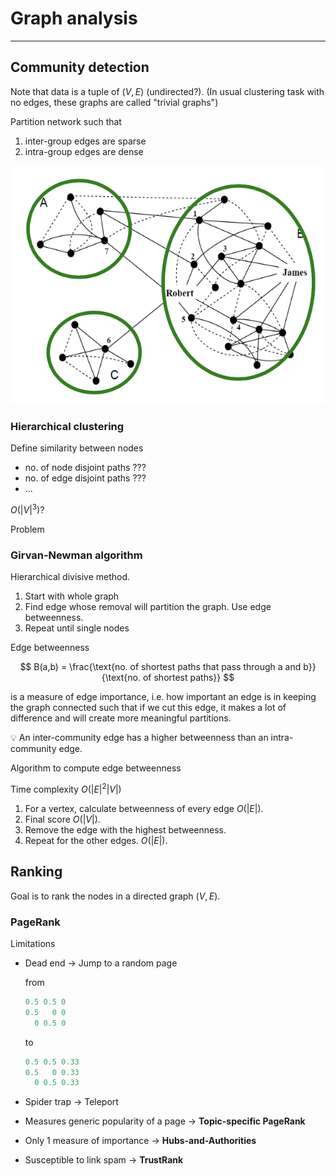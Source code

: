 # Graph analysis

<!-- toc -->

---

## Community detection

Note that data is a tuple of $(V,E)$ (undirected?). (In usual clustering task with no edges, these graphs are called "trivial graphs")

Partition network such that

1. inter-group edges are sparse
2. intra-group edges are dense

![Graph analysis](./graph-analysis-1.png)

### Hierarchical clustering

Define similarity between nodes

- no. of node disjoint paths ???
- no. of edge disjoint paths ???
- ...

$O(|V|^3)$?

Problem

### Girvan-Newman algorithm

Hierarchical divisive method. 

1. Start with whole graph
2. Find edge whose removal will partition the graph. Use edge betweenness.
3. Repeat until single nodes

Edge betweenness 

$$
B(a,b) = \frac{\text{no. of shortest paths that pass through a and b}}{\text{no. of shortest paths}}
$$

is a measure of edge importance, i.e. how important an edge is in keeping the graph connected such that if we cut this edge, it makes a lot of difference and will create more meaningful partitions. 

<aside>
💡 An inter-community edge has a higher betweenness than an intra-community edge.

</aside>

Algorithm to compute edge betweenness

Time complexity $O(|E|^2|V|)$

1. For a vertex, calculate betweenness of every edge $O(|E|)$.
2. Final score $O(|V|)$.
3. Remove the edge with the highest betweenness.
4. Repeat for the other edges. $O(|E|)$.

## Ranking

Goal is to rank the nodes in a directed graph $(V,E)$.

### PageRank

Limitations

- Dead end → Jump to a random page
    
    from
    
    ```python
    0.5 0.5 0  
    0.5   0 0
      0 0.5 0
    ```
    
    to
    
    ```python
    0.5 0.5 0.33
    0.5   0 0.33
      0 0.5 0.33
    ```
    
- Spider trap → Teleport
- Measures generic popularity of a page → **Topic-specific PageRank**
- Only 1 measure of importance → **Hubs-and-Authorities**
- Susceptible to link spam → **TrustRank**
